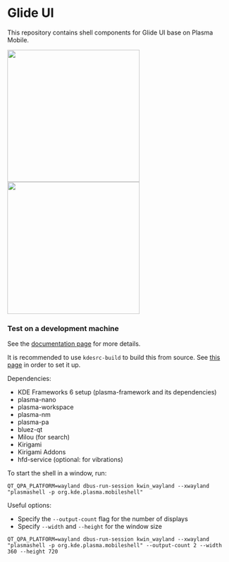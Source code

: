 <!--
- SPDX-FileCopyrightText: None
- SPDX-License-Identifier: CC0-1.0
-->

# Glide UI 

This repository contains shell components for Glide UI base on Plasma Mobile.




<img src="/screenshots/homescreen-folio.png" width=300px/>
<img src="/screenshots/homescreen-halcyon.png" width=300px/>

### Test on a development machine

See the [documentation page](https://invent.kde.org/plasma/plasma-mobile/-/wikis/Building-and-Testing-Locally) for more details.

It is recommended to use `kdesrc-build` to build this from source. See [this page](https://community.kde.org/Get_Involved/development) in order to set it up.

Dependencies:
* KDE Frameworks 6 setup (plasma-framework and its dependencies)
* plasma-nano
* plasma-workspace
* plasma-nm
* plasma-pa
* bluez-qt
* Milou (for search)
* Kirigami
* Kirigami Addons
* hfd-service (optional: for vibrations)

To start the shell in a window, run:

```
QT_QPA_PLATFORM=wayland dbus-run-session kwin_wayland --xwayland "plasmashell -p org.kde.plasma.mobileshell"
```

Useful options:
- Specify the `--output-count` flag for the number of displays
- Specify `--width` and `--height` for the window size

```
QT_QPA_PLATFORM=wayland dbus-run-session kwin_wayland --xwayland "plasmashell -p org.kde.plasma.mobileshell" --output-count 2 --width 360 --height 720
```

